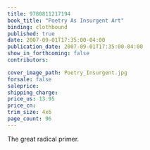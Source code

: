 ```yaml
---
title: 9780811217194
book_title: "Poetry As Insurgent Art"
binding: clothbound
published: true
date: 2007-09-01T17:35:00-04:00
publication_date: 2007-09-01T17:35:00-04:00
show_in_forthcoming: false
contributors:

cover_image_path: Poetry_Insurgent.jpg
forsale: false
saleprice:
shipping_charge:
price_us: 13.95
price_cn:
trim_size: 4x6
page_count: 96
---
```

The great radical primer.

